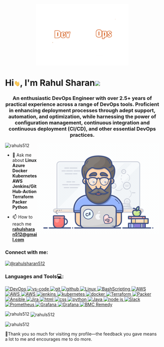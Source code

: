 ## <p>
<p align="center">
<img align="center" src="https://github.com/rahuls512/rahuls512/blob/main/DevOps-CI-CD.gif" width="300"/>
</p>


# Hi<img src = "https://github.com/rahuls512/rahuls512/blob/main/wavehand.gif" width = "20" align="center">, I'm Rahul Sharan<img src="https://emojis.slackmojis.com/emojis/images/1531849430/4246/blob-sunglasses.gif?1531849430" width="20"/>

<h3 align="center">An enthusiastic DevOps Engineer with over 2.5+ years of practical experience across a range of DevOps tools. Proficient in enhancing deployment processes through adept support, automation, and optimization, while harnessing the power of configuration management, continuous integration and continuous deployment (CI/CD), and other essential DevOps practices.</h3>

<img align="right" alt="Scripting" width="400" src="https://github.com/rahuls512/rahuls512/blob/main/DevOpsMan.gif" width="270"/>
 
<p align="left"> <img src="https://komarev.com/ghpvc/?username=rahuls512&label=Profile%20views&color=0e75b6&style=flat" alt="rahuls512" /> </p>


- 💬 Ask me about **Linux Azure Docker Kubernetes AWS Jenkins/GitHub-Action Terraform Packer Python**

- 📫 How to reach me **rahulsharan512@gmail.com**


<h3 align="left">Connect with me:</h3>
<p align="left">

<a href="https://medium.com/@rahulsharan512" target="blank"><img align="center" src="https://raw.githubusercontent.com/rahuldkjain/github-profile-readme-generator/master/src/images/icons/Social/medium.svg" alt="@rahulsharan512" height="30" width="40" /></a>
</p>

<h3 align="left">Languages and Tools💻:</h3>
<p>
 <a href="#" target="_blank"> <img src="https://github.com/cmakkaya/cmakkaya/blob/main/devops.icon.ico" alt="DevOps" width="100"  
<a href="#" target="_blank"> <img src="https://www.vectorlogo.zone/logos/visualstudio_code/visualstudio_code-ar21.svg" alt="vs-code" height="48"/> </a>  
<a href="#" target="_blank"> <img src="https://www.vectorlogo.zone/logos/git-scm/git-scm-ar21.svg" alt="git"  height="48"/> </a> 
<a href="#" target="_blank"> <img src="https://1000logos.net/wp-content/uploads/2018/11/GitHub-logo.jpg" alt="github" height="48"/> </a> 
<a href="#" target="_blank"> <img src="https://www.vectorlogo.zone/logos/linux/linux-ar21.svg" alt="Linux"  height="48"/> </a> 
<a href="#" target="_blank"> <img src="https://www.vectorlogo.zone/logos/gnu_bash/gnu_bash-ar21.svg" alt="BashScripting"  height="48"/> </a>
<a href="#" target="_blank"> <img src="https://www.vectorlogo.zone/logos/amazon_aws/amazon_aws-ar21.svg" alt="AWS" width="70" height="48"/> </a> 
<a href="#" target="_blank"> <img src="https://cdn.wmaraci.com/nedir/Microsoft-Azure.png" alt="AWS" width="70" height="48"/> </a> 
<a href="#" target="_blank"> <img src="https://1000logos.net/wp-content/uploads/2020/05/Logo-Google-Cloud.jpg" alt="AWS" width="70" height="48"/> </a>   
<a href="#" target="_blank"> <img src="https://www.vectorlogo.zone/logos/jenkins/jenkins-ar21.svg" alt="jenkins" height="48"/> </a>
<a href="#" target="_blank"> <img src="https://www.vectorlogo.zone/logos/kubernetes/kubernetes-ar21.svg" alt="kubernetes" height="48"/> </a>
<a href="#" target="_blank"> <img src="https://www.vectorlogo.zone/logos/docker/docker-ar21.svg" alt="docker" height="48"/> </a>
<a href="#" target="_blank"> <img src="https://www.vectorlogo.zone/logos/terraformio/terraformio-ar21.svg" alt="Terraform" height="48"/> 
</a> 
<a href="#" target="_blank"> <img src="https://www.vectorlogo.zone/logos/packerio/packerio-ar21.svg" alt="Packer"  height="48"/> </a> 
<a href="#" target="_blank"> <img src="https://www.vectorlogo.zone/logos/ansible/ansible-ar21.png" alt="Ansible" height="48"/> </a>
<a href="#" target="_blank"> <img src="https://www.vectorlogo.zone/logos/atlassian_jira/atlassian_jira-ar21.svg" alt="Jira"  height="48"/> </a>
<a href="#" target="_blank"> <img src="https://www.vectorlogo.zone/logos/w3_html5/w3_html5-ar21.svg" alt="html" width="68" height="48"/> </a>
<a href="#" target="_blank"> <img src="https://www.vectorlogo.zone/logos/w3_css/w3_css-ar21.svg" alt="css" width="70" height="48"/> </a>
<a href="#" target="_blank"> <img src="https://www.vectorlogo.zone/logos/python/python-ar21.svg" alt="python"  height="48"/> </a> 
<a href="#" target="_blank"> <img src="https://www.vectorlogo.zone/logos/java/java-ar21.svg" alt="Java" height="48"/> </a>
 <a href="#" target="_blank"> <img src="https://www.vectorlogo.zone/logos/nodejs/nodejs-ar21.svg" alt="node js" height="48"/> </a>
<a href="#" target="_blank"> <img src="https://www.vectorlogo.zone/logos/slack/slack-ar21.svg" alt="Slack" height="48"/> </a>
 <a href="#" target="_blank"> <img src="https://www.vectorlogo.zone/logos/prometheusio/prometheusio-ar21.svg" alt="Prometheus" height="48"/> </a>
<a href="#" target="_blank"> <img src="https://www.vectorlogo.zone/logos/grafana/grafana-ar21.svg" alt="Grafana" height="48"/> </a>
<a href="#" target="_blank"> <img src="https://www.vectorlogo.zone/logos/newrelic/newrelic-ar21.svg" alt="Grafana" height="48"/> </a>
<a href="#" target="_blank"> <img src="https://www.vectorlogo.zone/logos/bmc/bmc-ar21.svg" alt="BMC Remedy" height="48"/> </a>
</p>

<p><img align="left" src="https://github-readme-stats.vercel.app/api/top-langs?username=rahuls512&show_icons=true&locale=en&layout=compact" alt="rahuls512" /></p>

<p>&nbsp;<img align="center" src="https://github-readme-stats.vercel.app/api?username=rahuls512&show_icons=true&locale=en" alt="rahuls512" /></p>


<p><img align="center" src="https://github-readme-streak-stats.herokuapp.com/?user=rahuls512&" alt="rahuls512" /></p>



 🙏Thank you so much for visiting my profile—the feedback you gave means a lot to me and encourages me to do more.
